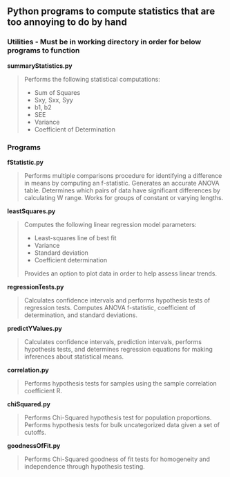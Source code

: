 ## Python programs to compute statistics that are too annoying to do by hand

### Utilities - **Must be in working directory in order for below programs to function**
**summaryStatistics.py**
> Performs the following statistical computations:
> * Sum of Squares
> * Sxy, Sxx, Syy
> * b1, b2
> * SEE
> * Variance
> * Coefficient of Determination

### Programs
**fStatistic.py**
> Performs multiple comparisons procedure for identifying a difference in means by computing an f-statistic. Generates an accurate ANOVA table. Determines which pairs of data have significant differences by calculating W range. Works for groups of constant or varying lengths. 

**leastSquares.py**
> Computes the following linear regression model parameters:
> * Least-squares line of best fit
> * Variance
> * Standard deviation
> * Coefficient determination
> 
> Provides an option to plot data in order to help assess linear trends.

**regressionTests.py**
> Calculates confidence intervals and performs hypothesis tests of regression tests. Computes ANOVA f-statistic, coefficient of determination, and standard deviations. 

**predictYValues.py**
> Calculates confidence intervals, prediction intervals, performs hypothesis tests, and determines regression equations for making inferences about statistical means.

**correlation.py**
> Performs hypothesis tests for samples using the sample correlation coefficient R.

**chiSquared.py**
> Performs Chi-Squared hypothesis test for population proportions. Performs hypothesis tests for bulk uncategorized data given a set of cutoffs. 

**goodnessOfFit.py**
> Performs Chi-Squared goodness of fit tests for homogeneity and independence through hypothesis testing.
